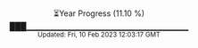 <p align="center">
⏳Year Progress (11.10 %) <br>
███▁▁▁▁▁▁▁▁▁▁▁▁▁▁▁▁▁▁▁▁▁▁▁▁▁▁▁ <br>
<sub>Updated: Fri, 10 Feb 2023 12:03:17 GMT</sub>
</p>


